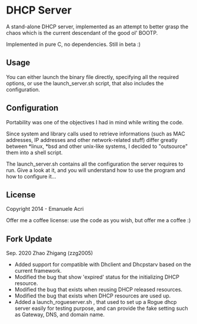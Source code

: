 DHCP Server
==========

A stand-alone DHCP server, implemented as an attempt to better grasp the chaos which is the current descendant of the good ol' BOOTP.

Implemented in pure C, no dependencies. Still in beta :)

Usage
-----

You can either launch the binary file directly, specifying all the required options, or use the launch_server.sh script, that also includes the configuration.

Configuration
-------------

Portability was one of the objectives I had in mind while writing the code.

Since system and library calls used to retrieve informations (such as MAC addresses, IP addresses and other network-related stuff) differ greatly between *linux, *bsd and other unix-like systems, I decided to "outsource" them into a shell script.

The launch_server.sh contains all the configuration the server requires to run. Give a look at it, and you will understand how to use the program and how to configure it...

License
-------

Copyright 2014 - Emanuele Acri

Offer me a coffee license: use the code as you wish, but offer me a coffee :)


Fork Update
-------
Sep. 2020  Zhao Zhigang (zzg2005)

- Added support for compatible with Dhclient and Dhcpstarv based on the current framework. 
- Modified the bug that show 'expired' status for the initializing DHCP resource.
- Modified the bug that exists when reusing DHCP released resources.
- Modified the bug that exists when DHCP resources are used up.
- Added a launch_rogueserver.sh , that used to set up a Rogue dhcp server easily for testing purpose, and can provide the fake setting such as Gateway, DNS, and domain name.


